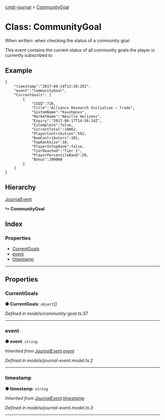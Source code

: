 [cmdr-journal](../README.md) > [CommunityGoal](../classes/communitygoal.md)



# Class: CommunityGoal


When written: when checking the status of a community goal

This event contains the current status of all community goals the player is currently subscribed to

## Example

    {
        "timestamp":"2017-08-14T13:20:28Z",
        "event":"CommunityGoal",
        "CurrentGoals": [
            {
                "CGID":726,
                "Title":"Alliance Research Initiative – Trade",
                "SystemName":"Kaushpoos",
                "MarketName":"Neville Horizons",
                "Expiry":"2017-08-17T14:58:14Z",
                "IsComplete":false,
                "CurrentTotal":10062,
                "PlayerContribution":562,
                "NumContributors":101,
                "TopRankSize":10,
                "PlayerInTopRank":false,
                "TierReached":"Tier 1",
                "PlayerPercentileBand":50,
                "Bonus":200000
            }
        ]
    }

## Hierarchy


 [JournalEvent](journalevent.md)

**↳ CommunityGoal**







## Index

### Properties

* [CurrentGoals](communitygoal.md#currentgoals)
* [event](communitygoal.md#event)
* [timestamp](communitygoal.md#timestamp)



---
## Properties
<a id="currentgoals"></a>

###  CurrentGoals

**●  CurrentGoals**:  *`object`[]* 

*Defined in models/community-goal.ts:37*





___

<a id="event"></a>

###  event

**●  event**:  *`string`* 

*Inherited from [JournalEvent](journalevent.md).[event](journalevent.md#event)*

*Defined in models/journal-event.model.ts:2*





___

<a id="timestamp"></a>

###  timestamp

**●  timestamp**:  *`string`* 

*Inherited from [JournalEvent](journalevent.md).[timestamp](journalevent.md#timestamp)*

*Defined in models/journal-event.model.ts:3*





___


